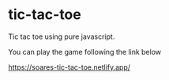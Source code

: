 # tic-tac-toe
Tic tac toe using pure javascript.

You can play the game following the link below

https://soares-tic-tac-toe.netlify.app/

